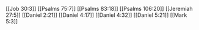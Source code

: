 [[Job 30:3]]
[[Psalms 75:7]]
[[Psalms 83:18]]
[[Psalms 106:20]]
[[Jeremiah 27:5]]
[[Daniel 2:21]]
[[Daniel 4:17]]
[[Daniel 4:32]]
[[Daniel 5:21]]
[[Mark 5:3]]
